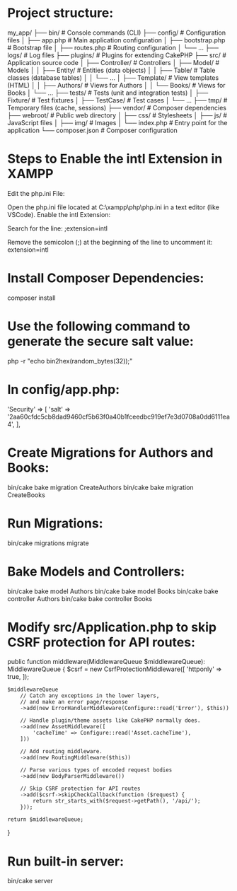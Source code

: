 # Project structure:
my_app/
├── bin/                # Console commands (CLI)
├── config/             # Configuration files
│   ├── app.php        # Main application configuration
│   ├── bootstrap.php   # Bootstrap file
│   ├── routes.php      # Routing configuration
│   └── ...
├── logs/              # Log files
├── plugins/           # Plugins for extending CakePHP
├── src/               # Application source code
│   ├── Controller/    # Controllers
│   ├── Model/         # Models
│   │   ├── Entity/    # Entities (data objects)
│   │   ├── Table/     # Table classes (database tables)
│   │   └── ...
│   ├── Template/      # View templates (HTML)
│   │   ├── Authors/   # Views for Authors
│   │   └── Books/     # Views for Books
│   └── ...
├── tests/             # Tests (unit and integration tests)
│   ├── Fixture/       # Test fixtures
│   ├── TestCase/      # Test cases
│   └── ...
├── tmp/               # Temporary files (cache, sessions)
├── vendor/            # Composer dependencies
├── webroot/           # Public web directory
│   ├── css/           # Stylesheets
│   ├── js/            # JavaScript files
│   ├── img/           # Images
│   └── index.php      # Entry point for the application
└── composer.json       # Composer configuration

# Steps to Enable the intl Extension in XAMPP
Edit the php.ini File:

Open the php.ini file located at C:\xampp\php\php.ini in a text editor (like VSCode).
Enable the intl Extension:

Search for the line:
;extension=intl

Remove the semicolon (;) at the beginning of the line to uncomment it:
extension=intl

# Install Composer Dependencies:
composer install

# Use the following command to generate the secure salt value:
php -r "echo bin2hex(random_bytes(32));"

# In config/app.php:
'Security' => [
        'salt' => '2aa60cfdc5cb8dad9460cf5b63f0a40b1fceedbc919ef7e3d0708a0dd6111ea4',
    ],

# Create Migrations for Authors and Books:
bin/cake bake migration CreateAuthors
bin/cake bake migration CreateBooks

# Run Migrations:
bin/cake migrations migrate

# Bake Models and Controllers:
bin/cake bake model Authors
bin/cake bake model Books
bin/cake bake controller Authors
bin/cake bake controller Books

# Modify src/Application.php to skip CSRF protection for API routes:
public function middleware(MiddlewareQueue $middlewareQueue): MiddlewareQueue
{
    $csrf = new CsrfProtectionMiddleware([
        'httponly' => true,
    ]);

    $middlewareQueue
        // Catch any exceptions in the lower layers,
        // and make an error page/response
        ->add(new ErrorHandlerMiddleware(Configure::read('Error'), $this))

        // Handle plugin/theme assets like CakePHP normally does.
        ->add(new AssetMiddleware([
            'cacheTime' => Configure::read('Asset.cacheTime'),
        ]))

        // Add routing middleware.
        ->add(new RoutingMiddleware($this))

        // Parse various types of encoded request bodies
        ->add(new BodyParserMiddleware())

        // Skip CSRF protection for API routes
        ->add($csrf->skipCheckCallback(function ($request) {
            return str_starts_with($request->getPath(), '/api/');
        }));

    return $middlewareQueue;
}


# Run built-in server:
bin/cake server